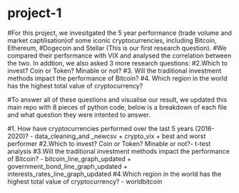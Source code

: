 # project-1
#For this project, we invesitgated the 5 year performance (trade volume and market captilisation)of some iconic cryptocurrencies, including Bitcoin, Ethereum, #Dogecoin and Stellar (This is our first research question).
#We compared their performance with VIX and analysed the correlation between the two. In addtion, we also asked 3 more research questions: 
#2.Which to invest? Coin or Token? Minable or not?
#3. Will the traditional investment methods impact the performance of Bitcoin?
#4. Which region in the world has the highest total value of cryptocurrency?

#To answer all of these questions and visualise our result, we updated this main repo with 8 pieces of python code, below is a breakdown of each file and what question they were intented to answer. 

#1. How have cryptocurrencies performed over the last 5 years (2016-2020)? - data_cleaning_and _newcsv + crypto_vix + best and worst performer
#2.Which to invest? Coin or Token? Minable or not?- t-test analysis 
#3.Will the traditional investment methods impact the performance of Bitcoin? - bitcoin_line_graph_updated + government_bond_line_graph_updated + interests_rates_line_graph_updated
#4.Which region in the world has the highest total value of cryptocurrency? - worldbitcoin
